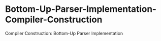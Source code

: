 # Bottom-Up-Parser-Implementation-Compiler-Construction
Compiler Construction: Bottom-Up Parser Implementation 
